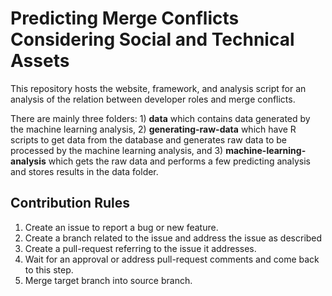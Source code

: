 # Predicting Merge Conflicts Considering Social and Technical Assets

This repository hosts the website, framework, and analysis script for an analysis of the relation between developer roles and merge conflicts.

There are mainly three folders: 1) **data** which contains data generated by the machine learning analysis, 2) **generating-raw-data** which have R scripts to get data from the database and generates raw data to be processed by the machine learning analysis, and 3) **machine-learning-analysis** which gets the raw data and performs a few predicting analysis and stores results in the data folder.

## Contribution Rules

1. Create an issue to report a bug or new feature.
2. Create a branch related to the issue and address the issue as described
3. Create a pull-request referring to the issue it addresses.
4. Wait for an approval or address pull-request comments and come back to this step.
5. Merge target branch into source branch.
